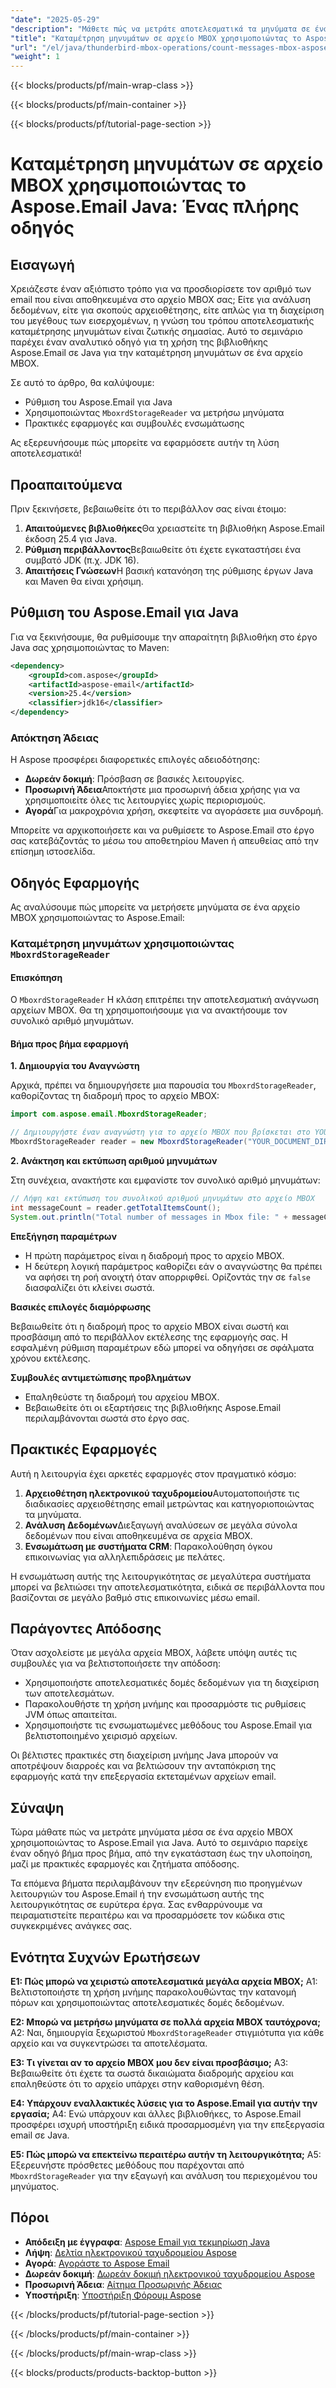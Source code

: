 ```yaml
---
"date": "2025-05-29"
"description": "Μάθετε πώς να μετράτε αποτελεσματικά τα μηνύματα σε ένα αρχείο MBOX χρησιμοποιώντας τη βιβλιοθήκη Aspose.Email σε Java. Αυτός ο οδηγός καλύπτει την εγκατάσταση, την υλοποίηση και τις πρακτικές εφαρμογές."
"title": "Καταμέτρηση μηνυμάτων σε αρχείο MBOX χρησιμοποιώντας το Aspose.Email Java&#58; Ένας ολοκληρωμένος οδηγός για λειτουργίες Thunderbird & MBOX"
"url": "/el/java/thunderbird-mbox-operations/count-messages-mbox-aspose-email-java/"
"weight": 1
---
```


{{< blocks/products/pf/main-wrap-class >}}

{{< blocks/products/pf/main-container >}}

{{< blocks/products/pf/tutorial-page-section >}}
# Καταμέτρηση μηνυμάτων σε αρχείο MBOX χρησιμοποιώντας το Aspose.Email Java: Ένας πλήρης οδηγός

## Εισαγωγή

Χρειάζεστε έναν αξιόπιστο τρόπο για να προσδιορίσετε τον αριθμό των email που είναι αποθηκευμένα στο αρχείο MBOX σας; Είτε για ανάλυση δεδομένων, είτε για σκοπούς αρχειοθέτησης, είτε απλώς για τη διαχείριση του μεγέθους των εισερχομένων, η γνώση του τρόπου αποτελεσματικής καταμέτρησης μηνυμάτων είναι ζωτικής σημασίας. Αυτό το σεμινάριο παρέχει έναν αναλυτικό οδηγό για τη χρήση της βιβλιοθήκης Aspose.Email σε Java για την καταμέτρηση μηνυμάτων σε ένα αρχείο MBOX.

Σε αυτό το άρθρο, θα καλύψουμε:
- Ρύθμιση του Aspose.Email για Java
- Χρησιμοποιώντας `MboxrdStorageReader` να μετρήσω μηνύματα
- Πρακτικές εφαρμογές και συμβουλές ενσωμάτωσης

Ας εξερευνήσουμε πώς μπορείτε να εφαρμόσετε αυτήν τη λύση αποτελεσματικά!

## Προαπαιτούμενα

Πριν ξεκινήσετε, βεβαιωθείτε ότι το περιβάλλον σας είναι έτοιμο:
1. **Απαιτούμενες βιβλιοθήκες**Θα χρειαστείτε τη βιβλιοθήκη Aspose.Email έκδοση 25.4 για Java.
2. **Ρύθμιση περιβάλλοντος**Βεβαιωθείτε ότι έχετε εγκαταστήσει ένα συμβατό JDK (π.χ. JDK 16).
3. **Απαιτήσεις Γνώσεων**Η βασική κατανόηση της ρύθμισης έργων Java και Maven θα είναι χρήσιμη.

## Ρύθμιση του Aspose.Email για Java

Για να ξεκινήσουμε, θα ρυθμίσουμε την απαραίτητη βιβλιοθήκη στο έργο Java σας χρησιμοποιώντας το Maven:

```xml
<dependency>
    <groupId>com.aspose</groupId>
    <artifactId>aspose-email</artifactId>
    <version>25.4</version>
    <classifier>jdk16</classifier>
</dependency>
```

### Απόκτηση Άδειας

Η Aspose προσφέρει διαφορετικές επιλογές αδειοδότησης:
- **Δωρεάν δοκιμή**: Πρόσβαση σε βασικές λειτουργίες.
- **Προσωρινή Άδεια**Αποκτήστε μια προσωρινή άδεια χρήσης για να χρησιμοποιείτε όλες τις λειτουργίες χωρίς περιορισμούς.
- **Αγορά**Για μακροχρόνια χρήση, σκεφτείτε να αγοράσετε μια συνδρομή.

Μπορείτε να αρχικοποιήσετε και να ρυθμίσετε το Aspose.Email στο έργο σας κατεβάζοντάς το μέσω του αποθετηρίου Maven ή απευθείας από την επίσημη ιστοσελίδα.

## Οδηγός Εφαρμογής

Ας αναλύσουμε πώς μπορείτε να μετρήσετε μηνύματα σε ένα αρχείο MBOX χρησιμοποιώντας το Aspose.Email:

### Καταμέτρηση μηνυμάτων χρησιμοποιώντας `MboxrdStorageReader`

#### Επισκόπηση
Ο `MboxrdStorageReader` Η κλάση επιτρέπει την αποτελεσματική ανάγνωση αρχείων MBOX. Θα τη χρησιμοποιήσουμε για να ανακτήσουμε τον συνολικό αριθμό μηνυμάτων.

#### Βήμα προς βήμα εφαρμογή

**1. Δημιουργία του Αναγνώστη**

Αρχικά, πρέπει να δημιουργήσετε μια παρουσία του `MboxrdStorageReader`, καθορίζοντας τη διαδρομή προς το αρχείο MBOX:

```java
import com.aspose.email.MboxrdStorageReader;

// Δημιουργήστε έναν αναγνώστη για το αρχείο MBOX που βρίσκεται στο YOUR_DOCUMENT_DIRECTORY
MboxrdStorageReader reader = new MboxrdStorageReader("YOUR_DOCUMENT_DIRECTORY/inbox.dat", false);
```

**2. Ανάκτηση και εκτύπωση αριθμού μηνυμάτων**

Στη συνέχεια, ανακτήστε και εμφανίστε τον συνολικό αριθμό μηνυμάτων:

```java
// Λήψη και εκτύπωση του συνολικού αριθμού μηνυμάτων στο αρχείο MBOX
int messageCount = reader.getTotalItemsCount();
System.out.println("Total number of messages in Mbox file: " + messageCount);
```

**Επεξήγηση παραμέτρων**
- Η πρώτη παράμετρος είναι η διαδρομή προς το αρχείο MBOX.
- Η δεύτερη λογική παράμετρος καθορίζει εάν ο αναγνώστης θα πρέπει να αφήσει τη ροή ανοιχτή όταν απορριφθεί. Ορίζοντάς την σε `false` διασφαλίζει ότι κλείνει σωστά.

**Βασικές επιλογές διαμόρφωσης**

Βεβαιωθείτε ότι η διαδρομή προς το αρχείο MBOX είναι σωστή και προσβάσιμη από το περιβάλλον εκτέλεσης της εφαρμογής σας. Η εσφαλμένη ρύθμιση παραμέτρων εδώ μπορεί να οδηγήσει σε σφάλματα χρόνου εκτέλεσης.

**Συμβουλές αντιμετώπισης προβλημάτων**
- Επαληθεύστε τη διαδρομή του αρχείου MBOX.
- Βεβαιωθείτε ότι οι εξαρτήσεις της βιβλιοθήκης Aspose.Email περιλαμβάνονται σωστά στο έργο σας.

## Πρακτικές Εφαρμογές

Αυτή η λειτουργία έχει αρκετές εφαρμογές στον πραγματικό κόσμο:
1. **Αρχειοθέτηση ηλεκτρονικού ταχυδρομείου**Αυτοματοποιήστε τις διαδικασίες αρχειοθέτησης email μετρώντας και κατηγοριοποιώντας τα μηνύματα.
2. **Ανάλυση Δεδομένων**Διεξαγωγή αναλύσεων σε μεγάλα σύνολα δεδομένων που είναι αποθηκευμένα σε αρχεία MBOX.
3. **Ενσωμάτωση με συστήματα CRM**: Παρακολούθηση όγκου επικοινωνίας για αλληλεπιδράσεις με πελάτες.

Η ενσωμάτωση αυτής της λειτουργικότητας σε μεγαλύτερα συστήματα μπορεί να βελτιώσει την αποτελεσματικότητα, ειδικά σε περιβάλλοντα που βασίζονται σε μεγάλο βαθμό στις επικοινωνίες μέσω email.

## Παράγοντες Απόδοσης

Όταν ασχολείστε με μεγάλα αρχεία MBOX, λάβετε υπόψη αυτές τις συμβουλές για να βελτιστοποιήσετε την απόδοση:
- Χρησιμοποιήστε αποτελεσματικές δομές δεδομένων για τη διαχείριση των αποτελεσμάτων.
- Παρακολουθήστε τη χρήση μνήμης και προσαρμόστε τις ρυθμίσεις JVM όπως απαιτείται.
- Χρησιμοποιήστε τις ενσωματωμένες μεθόδους του Aspose.Email για βελτιστοποιημένο χειρισμό αρχείων.

Οι βέλτιστες πρακτικές στη διαχείριση μνήμης Java μπορούν να αποτρέψουν διαρροές και να βελτιώσουν την ανταπόκριση της εφαρμογής κατά την επεξεργασία εκτεταμένων αρχείων email.

## Σύναψη

Τώρα μάθατε πώς να μετράτε μηνύματα μέσα σε ένα αρχείο MBOX χρησιμοποιώντας το Aspose.Email για Java. Αυτό το σεμινάριο παρείχε έναν οδηγό βήμα προς βήμα, από την εγκατάσταση έως την υλοποίηση, μαζί με πρακτικές εφαρμογές και ζητήματα απόδοσης.

Τα επόμενα βήματα περιλαμβάνουν την εξερεύνηση πιο προηγμένων λειτουργιών του Aspose.Email ή την ενσωμάτωση αυτής της λειτουργικότητας σε ευρύτερα έργα. Σας ενθαρρύνουμε να πειραματιστείτε περαιτέρω και να προσαρμόσετε τον κώδικα στις συγκεκριμένες ανάγκες σας.

## Ενότητα Συχνών Ερωτήσεων

**Ε1: Πώς μπορώ να χειριστώ αποτελεσματικά μεγάλα αρχεία MBOX;**
A1: Βελτιστοποιήστε τη χρήση μνήμης παρακολουθώντας την κατανομή πόρων και χρησιμοποιώντας αποτελεσματικές δομές δεδομένων.

**Ε2: Μπορώ να μετρήσω μηνύματα σε πολλά αρχεία MBOX ταυτόχρονα;**
A2: Ναι, δημιουργία ξεχωριστού `MboxrdStorageReader` στιγμιότυπα για κάθε αρχείο και να συγκεντρώσει τα αποτελέσματα.

**Ε3: Τι γίνεται αν το αρχείο MBOX μου δεν είναι προσβάσιμο;**
A3: Βεβαιωθείτε ότι έχετε τα σωστά δικαιώματα διαδρομής αρχείου και επαληθεύστε ότι το αρχείο υπάρχει στην καθορισμένη θέση.

**Ε4: Υπάρχουν εναλλακτικές λύσεις για το Aspose.Email για αυτήν την εργασία;**
A4: Ενώ υπάρχουν και άλλες βιβλιοθήκες, το Aspose.Email προσφέρει ισχυρή υποστήριξη ειδικά προσαρμοσμένη για την επεξεργασία email σε Java.

**Ε5: Πώς μπορώ να επεκτείνω περαιτέρω αυτήν τη λειτουργικότητα;**
A5: Εξερευνήστε πρόσθετες μεθόδους που παρέχονται από `MboxrdStorageReader` για την εξαγωγή και ανάλυση του περιεχομένου του μηνύματος.

## Πόροι
- **Απόδειξη με έγγραφα**: [Aspose Email για τεκμηρίωση Java](https://reference.aspose.com/email/java/)
- **Λήψη**: [Δελτία ηλεκτρονικού ταχυδρομείου Aspose](https://releases.aspose.com/email/java/)
- **Αγορά**: [Αγοράστε το Aspose Email](https://purchase.aspose.com/buy)
- **Δωρεάν δοκιμή**: [Δωρεάν δοκιμή ηλεκτρονικού ταχυδρομείου Aspose](https://releases.aspose.com/email/java/)
- **Προσωρινή Άδεια**: [Αίτημα Προσωρινής Άδειας](https://purchase.aspose.com/temporary-license/)
- **Υποστήριξη**: [Υποστήριξη Φόρουμ Aspose](https://forum.aspose.com/c/email/10)

{{< /blocks/products/pf/tutorial-page-section >}}

{{< /blocks/products/pf/main-container >}}

{{< /blocks/products/pf/main-wrap-class >}}

{{< blocks/products/products-backtop-button >}}